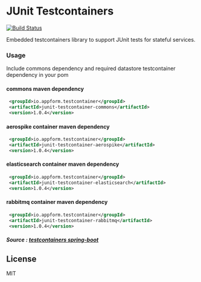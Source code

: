 # JUnit Testcontainers


[![Build Status](https://travis-ci.org/appform-io/junit-testcontainer.svg?branch=master)](https://travis-ci.org/appform-io/junit-testcontainer)

Embedded testcontainers library to support JUnit tests for stateful services.

### Usage
Include commons dependency and required datastore testcontainer dependency in your pom
#### commons maven dependency
```xml
 <groupId>io.appform.testcontainer</groupId>
 <artifactId>junit-testcontainer-commons</artifactId>
 <version>1.0.4</version>
```

#### aerospike container maven dependency
```xml
 <groupId>io.appform.testcontainer</groupId>
 <artifactId>junit-testcontainer-aerospike</artifactId>
 <version>1.0.4</version>
```

#### elasticsearch container maven dependency

```xml
 <groupId>io.appform.testcontainer</groupId>
 <artifactId>junit-testcontainer-elasticsearch</artifactId>
 <version>1.0.4</version>
```

#### rabbitmq container maven dependency

```xml
 <groupId>io.appform.testcontainer</groupId>
 <artifactId>junit-testcontainer-rabbitmq</artifactId>
 <version>1.0.4</version>
```

#####  Source : [testcontainers spring-boot]


License
----

MIT


   [testcontainers spring-boot]: <https://github.com/testcontainers/testcontainers-spring-boot>
   
